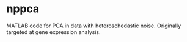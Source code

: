 # nppca
MATLAB code for PCA in data with heteroschedastic noise. Originally targeted at gene expression analysis.

